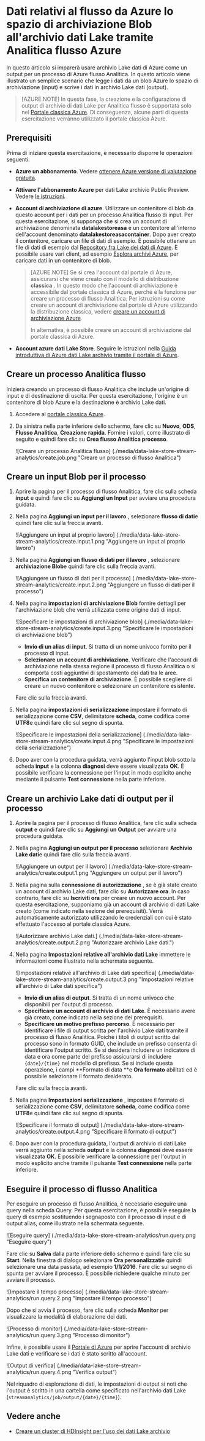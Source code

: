 <properties
   pageTitle="Il flusso di dati da Analitica flusso in archivio dati Lake | Azure"
   description="Utilizzare Azure flusso Analitica per il flusso di dati in archivio Lake dati di Azure"
   services="data-lake-store,stream-analytics" 
   documentationCenter=""
   authors="nitinme"
   manager="jhubbard"
   editor="cgronlun"/>

<tags
   ms.service="data-lake-store"
   ms.devlang="na"
   ms.topic="article"
   ms.tgt_pltfrm="na"
   ms.workload="big-data"
   ms.date="07/07/2016"
   ms.author="nitinme"/>

# <a name="stream-data-from-azure-storage-blob-into-data-lake-store-using-azure-stream-analytics"></a>Dati relativi al flusso da Azure lo spazio di archiviazione Blob all'archivio dati Lake tramite Analitica flusso Azure

In questo articolo si imparerà usare archivio Lake dati di Azure come un output per un processo di Azure flusso Analitica. In questo articolo viene illustrato un semplice scenario che legge i dati da un blob Azure lo spazio di archiviazione (input) e scrive i dati in archivio Lake dati (output).

>[AZURE.NOTE] In questa fase, la creazione e la configurazione di output di archivio di dati Lake per Analitica flusso è supportata solo nel [Portale classica Azure](https://manage.windowsazure.com). Di conseguenza, alcune parti di questa esercitazione verranno utilizzato il portale classica Azure.

## <a name="prerequisites"></a>Prerequisiti

Prima di iniziare questa esercitazione, è necessario disporre le operazioni seguenti:

- **Azure un abbonamento**. Vedere [ottenere Azure versione di valutazione gratuita](https://azure.microsoft.com/pricing/free-trial/).

- **Attivare l'abbonamento Azure** per dati Lake archivio Public Preview. Vedere [le istruzioni](data-lake-store-get-started-portal.md#signup).

- **Account di archiviazione di azure**. Utilizzare un contenitore di blob da questo account per i dati per un processo Analitica flusso di input. Per questa esercitazione, si supponga che si crea un account di archiviazione denominata **datalakestoreasa** e un contenitore all'interno dell'account denominato **datalakestoreasacontainer**. Dopo aver creato il contenitore, caricare un file di dati di esempio. È possibile ottenere un file di dati di esempio dal [Repository fra Lake dei dati di Azure](https://github.com/Azure/usql/tree/master/Examples/Samples/Data/AmbulanceData/Drivers.txt). È possibile usare vari client, ad esempio [Esplora archivi Azure](http://storageexplorer.com/), per caricare dati in un contenitore di blob.

    >[AZURE.NOTE] Se si crea l'account dal portale di Azure, assicurarsi che viene creato con il modello di distribuzione **classica** . In questo modo che l'account di archiviazione è accessibile dal portale classica di Azure, perché è la funzione per creare un processo di flusso Analitica. Per istruzioni su come creare un account di archiviazione dal portale di Azure utilizzando la distribuzione classica, vedere [creare un account di archiviazione Azure](../storage/storage-create-storage-account/#create-a-storage-account).
    >
    > In alternativa, è possibile creare un account di archiviazione dal portale classica di Azure.

- **Account azure dati Lake Store**. Seguire le istruzioni nella [Guida introduttiva di Azure dati Lake archivio tramite il portale di Azure](data-lake-store-get-started-portal.md).  


## <a name="create-a-stream-analytics-job"></a>Creare un processo Analitica flusso

Inizierà creando un processo di flusso Analitica che include un'origine di input e di destinazione di uscita. Per questa esercitazione, l'origine è un contenitore di blob Azure e la destinazione è archivio Lake dati.

1. Accedere al [portale classica Azure](https://manage.windowsazure.com).

2. Da sinistra nella parte inferiore dello schermo, fare clic su **Nuovo**, **ODS**, **Flusso Analitica**, **Creazione rapida**. Fornire i valori, come illustrato di seguito e quindi fare clic su **Crea flusso Analitica processo**.

    ![Creare un processo Analitica flusso] (./media/data-lake-store-stream-analytics/create.job.png "Creare un processo di flusso Analitica")

## <a name="create-a-blob-input-for-the-job"></a>Creare un input Blob per il processo

1. Aprire la pagina per il processo di flusso Analitica, fare clic sulla scheda **input** e quindi fare clic su **Aggiungi un Input** per avviare una procedura guidata.

2. Nella pagina **Aggiungi un input per il lavoro** , selezionare **flusso di dati**e quindi fare clic sulla freccia avanti.

    ![Aggiungere un input al proprio lavoro] (./media/data-lake-store-stream-analytics/create.input.1.png "Aggiungere un input al proprio lavoro")

3. Nella pagina **Aggiungi un flusso di dati per il lavoro** , selezionare **archiviazione Blob**e quindi fare clic sulla freccia avanti.

    ![Aggiungere un flusso di dati per il processo] (./media/data-lake-store-stream-analytics/create.input.2.png "Aggiungere un flusso di dati per il processo")

4. Nella pagina **impostazioni di archiviazione Blob** fornire dettagli per l'archiviazione blob che verrà utilizzata come origine dati di input.

    ![Specificare le impostazioni di archiviazione blob] (./media/data-lake-store-stream-analytics/create.input.3.png "Specificare le impostazioni di archiviazione blob")

    * **Invio di un alias di input**. Si tratta di un nome univoco fornito per il processo di input.
    * **Selezionare un account di archiviazione**. Verificare che l'account di archiviazione nella stessa regione il processo di flusso Analitica o si comporta costi aggiuntivi di spostamento dei dati tra le aree.
    * **Specifica un contenitore di archiviazione**. È possibile scegliere di creare un nuovo contenitore o selezionare un contenitore esistente.

    Fare clic sulla freccia avanti.

5. Nella pagina **impostazioni di serializzazione** impostare il formato di serializzazione come **CSV**, delimitatore **scheda**, come codifica come **UTF8**e quindi fare clic sul segno di spunta.

    ![Specificare le impostazioni della serializzazione] (./media/data-lake-store-stream-analytics/create.input.4.png "Specificare le impostazioni della serializzazione")

6. Dopo aver con la procedura guidata, verrà aggiunto l'input blob sotto la scheda **input** e la colonna **diagnosi** deve essere visualizzata **OK**. È possibile verificare la connessione per l'input in modo esplicito anche mediante il pulsante **Test connessione** nella parte inferiore.

## <a name="create-a-data-lake-store-output-for-the-job"></a>Creare un archivio Lake dati di output per il processo

1. Aprire la pagina per il processo di flusso Analitica, fare clic sulla scheda **output** e quindi fare clic su **Aggiungi un Output** per avviare una procedura guidata.

2. Nella pagina **Aggiungi un output per il processo** selezionare **Archivio Lake dati**e quindi fare clic sulla freccia avanti.

    ![Aggiungere un output per il lavoro] (./media/data-lake-store-stream-analytics/create.output.1.png "Aggiungere un output per il lavoro")

3. Nella pagina sulla **connessione di autorizzazione** , se è già stato creato un account di archivio Lake dati, fare clic su **Autorizzare ora**. In caso contrario, fare clic su **Iscriviti ora** per creare un nuovo account. Per questa esercitazione, supponiamo già un account di archivio di dati Lake creato (come indicato nella sezione dei prerequisiti). Verrà automaticamente autorizzato utilizzando le credenziali con cui è stato effettuato l'accesso al portale classica Azure.

    ![Autorizzare archivio Lake dati.] (./media/data-lake-store-stream-analytics/create.output.2.png "Autorizzare archivio Lake dati.")

4. Nella pagina **Impostazioni relative all'archivio dati Lake** immettere le informazioni come illustrato nella schermata seguente.

    ![Impostazioni relative all'archivio di Lake dati specifica] (./media/data-lake-store-stream-analytics/create.output.3.png "Impostazioni relative all'archivio di Lake dati specifica")

    * **Invio di un alias di output**. Si tratta di un nome univoco che disponibili per l'output di processo.
    * **Specificare un account di archivio di dati Lake**. È necessario avere già creato, come indicato nella sezione dei prerequisiti.
    * **Specificare un motivo prefisso percorso**. È necessario per identificare i file di output scritta per l'archivio Lake dati tramite il processo di flusso Analitica. Poiché i titoli di output scritto dal processo sono in formato GUID, che include un prefisso consenta di identificare l'output scritto. Se si desidera includere un indicatore di data e ora come parte del prefisso assicurarsi di includere `{date}/{time}` nel modello di prefisso. Se si include questa operazione, i campi **Formato di data **e **Ora formato** abilitati ed è possibile selezionare il formato desiderato.

    Fare clic sulla freccia avanti.

5. Nella pagina **Impostazioni serializzazione** , impostare il formato di serializzazione come **CSV**, delimitatore **scheda**, come codifica come **UTF8**e quindi fare clic sul segno di spunta.

    ![Specificare il formato di output] (./media/data-lake-store-stream-analytics/create.output.4.png "Specificare il formato di output")

6. Dopo aver con la procedura guidata, l'output di archivio di dati Lake verrà aggiunto nella scheda **output** e la colonna **diagnosi** deve essere visualizzata **OK**. È possibile verificare la connessione per l'output in modo esplicito anche tramite il pulsante **Test connessione** nella parte inferiore.

## <a name="run-the-stream-analytics-job"></a>Eseguire il processo di flusso Analitica

Per eseguire un processo di flusso Analitica, è necessario eseguire una query nella scheda Query. Per questa esercitazione, è possibile eseguire la query di esempio sostituendo i segnaposto con il processo di input e di output alias, come illustrato nella schermata seguente.

![Eseguire query] (./media/data-lake-store-stream-analytics/run.query.png "Eseguire query")

Fare clic su **Salva** dalla parte inferiore dello schermo e quindi fare clic su **Start**. Nella finestra di dialogo selezionare **Ora personalizzati**e quindi selezionare una data passata, ad esempio **1/1/2016**. Fare clic sul segno di spunta per avviare il processo. È possibile richiedere qualche minuto per avviare il processo.

![Impostare il tempo processo] (./media/data-lake-store-stream-analytics/run.query.2.png "Impostare il tempo processo")

Dopo che si avvia il processo, fare clic sulla scheda **Monitor** per visualizzare la modalità di elaborazione dei dati.

![Processo di monitor] (./media/data-lake-store-stream-analytics/run.query.3.png "Processo di monitor")

Infine, è possibile usare il [Portale di Azure](https://portal.azure.com) per aprire l'account di archivio Lake dati e verificare se i dati è stato scritto all'account.

![Output di verifica] (./media/data-lake-store-stream-analytics/run.query.4.png "Verifica output")

Nel riquadro di esplorazione di dati, le impostazioni di output si noti che l'output è scritto in una cartella come specificato nell'archivio dati Lake (`streamanalytics/job/output/{date}/{time}`).  

## <a name="see-also"></a>Vedere anche

* [Creare un cluster di HDInsight per l'uso dei dati Lake archivio](data-lake-store-hdinsight-hadoop-use-portal.md)

